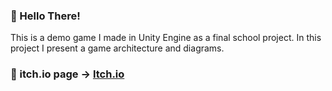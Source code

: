 ### 👋 Hello There!

This is a demo game I made in Unity Engine as a final school project.
In this project I present a game architecture and diagrams.


### 🎲 itch.io page -> [Itch.io](https://jordindi.itch.io/dashi-dash)
